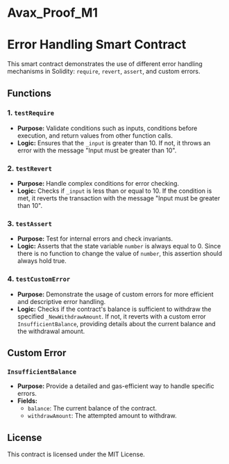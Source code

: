 # Avax_Proof_M1
# Error Handling Smart Contract

This smart contract demonstrates the use of different error handling mechanisms in Solidity: `require`, `revert`, `assert`, and custom errors. 

## Functions

### 1. `testRequire`

- **Purpose:** Validate conditions such as inputs, conditions before execution, and return values from other function calls.
- **Logic:** Ensures that the `_input` is greater than 10. If not, it throws an error with the message "Input must be greater than 10".

### 2. `testRevert`

- **Purpose:** Handle complex conditions for error checking.
- **Logic:** Checks if `_input` is less than or equal to 10. If the condition is met, it reverts the transaction with the message "Input must be greater than 10".

### 3. `testAssert`

- **Purpose:** Test for internal errors and check invariants.
- **Logic:** Asserts that the state variable `number` is always equal to 0. Since there is no function to change the value of `number`, this assertion should always hold true.

### 4. `testCustomError`

- **Purpose:** Demonstrate the usage of custom errors for more efficient and descriptive error handling.
- **Logic:** Checks if the contract's balance is sufficient to withdraw the specified `_NewWithdrawAmount`. If not, it reverts with a custom error `InsufficientBalance`, providing details about the current balance and the withdrawal amount.

## Custom Error

### `InsufficientBalance`

- **Purpose:** Provide a detailed and gas-efficient way to handle specific errors.
- **Fields:** 
  - `balance`: The current balance of the contract.
  - `withdrawAmount`: The attempted amount to withdraw.

## License

This contract is licensed under the MIT License.
